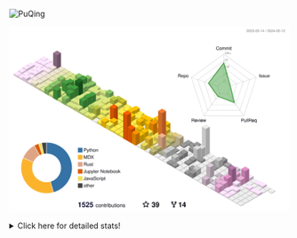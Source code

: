 ![PuQing](https://user-images.githubusercontent.com/27223114/171565019-9a56fae6-b08b-421f-99db-7e830da42371.png)

![](./profile-3d-contrib/profile-season-animate.svg)

<details>
<summary>Click here for detailed stats!</summary>

<!--START_SECTION:waka-->
![Lines of code](https://img.shields.io/badge/From%20Hello%20World%20I%27ve%20Written-1.4%20million%20lines%20of%20code-blue)

**🐱 My GitHub Data** 

> 📦 374.8 kB Used in GitHub's Storage 
 > 
> 🏆 352 Contributions in the Year 2024
 > 
> 🚫 Not Opted to Hire
 > 
> 📜 47 Public Repositories 
 > 
> 🔑 29 Private Repositories 
 > 
**I'm an Early 🐤** 

```text
🌞 Morning                596 commits         ██░░░░░░░░░░░░░░░░░░░░░░░   07.73 % 
🌆 Daytime                3580 commits        ████████████░░░░░░░░░░░░░   46.43 % 
🌃 Evening                1583 commits        █████░░░░░░░░░░░░░░░░░░░░   20.53 % 
🌙 Night                  1951 commits        ██████░░░░░░░░░░░░░░░░░░░   25.30 % 
```


📊 **This Week I Spent My Time On** 

```text
💬 Programming Languages: 
Browsing                 9 hrs 19 mins       ██████████░░░░░░░░░░░░░░░   38.36 % 
CLI                      3 hrs 58 mins       ████░░░░░░░░░░░░░░░░░░░░░   16.37 % 
Python                   3 hrs 52 mins       ████░░░░░░░░░░░░░░░░░░░░░   15.97 % 
GitHubing                2 hrs 19 mins       ██░░░░░░░░░░░░░░░░░░░░░░░   09.53 % 
Searching                1 hr 10 mins        █░░░░░░░░░░░░░░░░░░░░░░░░   04.84 % 

🔥 Editors: 
Chrome                   14 hrs 47 mins      ███████████████░░░░░░░░░░   60.86 % 
VS Code                  5 hrs               █████░░░░░░░░░░░░░░░░░░░░   20.62 % 
fish                     3 hrs 58 mins       ████░░░░░░░░░░░░░░░░░░░░░   16.37 % 
Obsidian                 31 mins             █░░░░░░░░░░░░░░░░░░░░░░░░   02.15 % 

💻 Operating System: 
Mac                      19 hrs 24 mins      ████████████████████░░░░░   79.79 % 
Linux                    3 hrs 18 mins       ███░░░░░░░░░░░░░░░░░░░░░░   13.60 % 
WSL                      1 hr 36 mins        ██░░░░░░░░░░░░░░░░░░░░░░░   06.61 % 
```


<!--END_SECTION:waka-->
</details>
